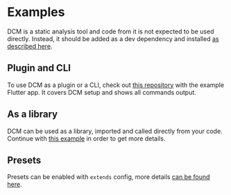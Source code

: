 # Examples

DCM is a static analysis tool and code from it is not expected to be used directly. Instead, it should be added as a dev dependency and installed [as described here](https://dartcodemetrics.dev/docs/getting-started/installation).

## Plugin and CLI

To use DCM as a plugin or a CLI, check out [this repository](https://github.com/dart-code-checker/dart-code-metrics-example) with the example Flutter app. It covers DCM setup and shows all commands output.

## As a library

DCM can be used as a library, imported and called directly from your code. Continue with [this example](https://github.com/dart-code-checker/dart-code-metrics/blob/master/example/lib/main.dart) in order to get more details.

## Presets

Presets can be enabled with `extends` config, more details [can be found here](https://dartcodemetrics.dev/docs/getting-started/configuration#extending-an-existing-configuration-preset).
